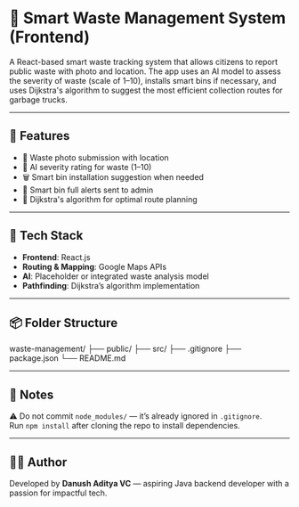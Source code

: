 # 🧠 Smart Waste Management System (Frontend)

A React-based smart waste tracking system that allows citizens to report public waste with photo and location. The app uses an AI model to assess the severity of waste (scale of 1–10), installs smart bins if necessary, and uses Dijkstra's algorithm to suggest the most efficient collection routes for garbage trucks.

---

## 🚀 Features

- 📸 Waste photo submission with location
- 🤖 AI severity rating for waste (1–10)
- 🗑️ Smart bin installation suggestion when needed
- 🔔 Smart bin full alerts sent to admin
- 📍 Dijkstra's algorithm for optimal route planning

---

## 🧱 Tech Stack

- **Frontend**: React.js
- **Routing & Mapping**: Google Maps APIs
- **AI**: Placeholder or integrated waste analysis model
- **Pathfinding**: Dijkstra’s algorithm implementation

---

## 📦 Folder Structure

 waste-management/
├── public/
├── src/
├── .gitignore
├── package.json
└── README.md


---

## 🧹 Notes

⚠️ Do not commit `node_modules/` — it’s already ignored in `.gitignore`.  
Run `npm install` after cloning the repo to install dependencies.

---

## 🧑‍💻 Author

Developed by **Danush Aditya VC** — aspiring Java backend developer with a passion for impactful tech.

